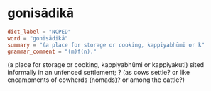 # gonisādikā

``` toml
dict_label = "NCPED"
word = "gonisādikā"
summary = "(a place for storage or cooking, kappiyabhūmi or k"
grammar_comment = "(m)f(n)."
```

(a place for storage or cooking, kappiyabhūmi or kappiyakuti) sited informally in an unfenced settlement; ? (as cows settle? or like encampments of cowherds (nomads)? or among the cattle?)

